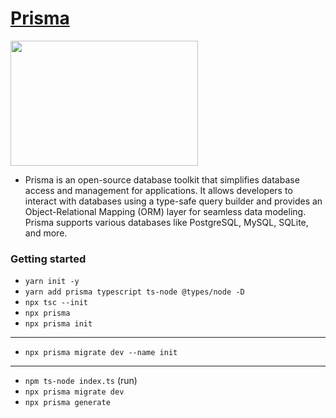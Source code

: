 # [Prisma](https://www.prisma.io/docs/getting-started/setup-prisma/start-from-scratch/relational-databases-typescript-postgresql)

<img src='https://cdn.worldvectorlogo.com/logos/prisma-2.svg' width='300' height='200'>

- Prisma is an open-source database toolkit that simplifies database access and management for applications. It allows developers to interact with databases using a type-safe query builder and provides an Object-Relational Mapping (ORM) layer for seamless data modeling. Prisma supports various databases like PostgreSQL, MySQL, SQLite, and more.

### Getting started

- `yarn init -y`
- `yarn add prisma typescript ts-node @types/node -D`
- `npx tsc --init`
- `npx prisma`
- `npx prisma init`

---

- `npx prisma migrate dev --name init`

---

- `npm ts-node index.ts` (run)
- `npx prisma migrate dev`
- `npx prisma generate`

